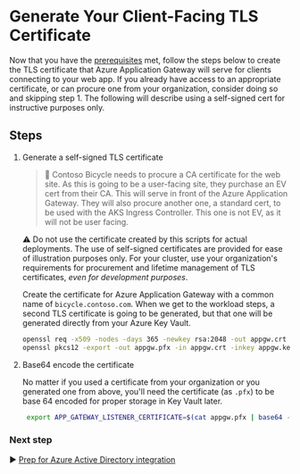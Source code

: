 # Generate Your Client-Facing TLS Certificate

Now that you have the [prerequisites](./01-prerequisites) met, follow the steps below to create the TLS certificate that Azure Application Gateway will serve for clients connecting to your web app. If you already have access to an appropriate certificate, or can procure one from your organization, consider doing so and skipping step 1. The following will describe using a self-signed cert for instructive purposes only.

## Steps

1. Generate a self-signed TLS certificate

   > :book: Contoso Bicycle needs to procure a CA certificate for the web site. As this is going to be a user-facing site, they purchase an EV cert from their CA.  This will serve in front of the Azure Application Gateway.  They will also procure another one, a standard cert, to be used with the AKS Ingress Controller. This one is not EV, as it will not be user facing.

   :warning: Do not use the certificate created by this scripts for actual deployments. The use of self-signed certificates are provided for ease of illustration purposes only. For your cluster, use your organization's requirements for procurement and lifetime management of TLS certificates, _even for development purposes_.

   Create the certificate for Azure Application Gateway with a common name of `bicycle.contoso.com`. When we get to the workload steps, a second TLS certificate is going to be generated, but that one will be generated directly from your Azure Key Vault.

   ```bash
   openssl req -x509 -nodes -days 365 -newkey rsa:2048 -out appgw.crt -keyout appgw.key -subj "/CN=bicycle.contoso.com/O=Contoso Bicycle"
   openssl pkcs12 -export -out appgw.pfx -in appgw.crt -inkey appgw.key -passout pass:
   ```

1. Base64 encode the certificate

   No matter if you used a certificate from your organization or you generated one from above, you'll need the certificate (as `.pfx`) to be base 64 encoded for proper storage in Key Vault later.

   ```bash
    export APP_GATEWAY_LISTENER_CERTIFICATE=$(cat appgw.pfx | base64 -w 0)
    ```

### Next step

:arrow_forward: [Prep for Azure Active Directory integration](./03-aad.md)
